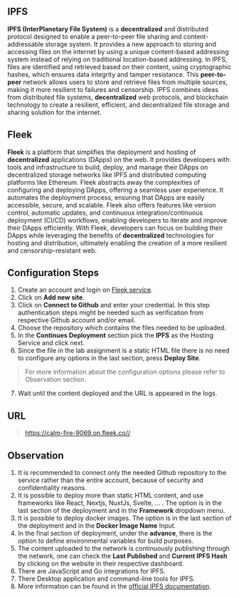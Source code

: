 ## IPFS
**IPFS (InterPlanetary File System)** is a **decentralized** and distributed protocol designed to enable a peer-to-peer file sharing and content-addressable storage system. It provides a new approach to storing and accessing files on the internet by using a unique content-based addressing system instead of relying on traditional location-based addressing. In IPFS, files are identified and retrieved based on their content, using cryptographic hashes, which ensures data integrity and tamper resistance. This **peer-to-peer** network allows users to store and retrieve files from multiple sources, making it more resilient to failures and censorship. IPFS combines ideas from distributed file systems, **decentralized** web protocols, and blockchain technology to create a resilient, efficient, and decentralized file storage and sharing solution for the internet.

## Fleek
**Fleek** is a platform that simplifies the deployment and hosting of **decentralized** applications (DApps) on the web. It provides developers with tools and infrastructure to build, deploy, and manage their DApps on decentralized storage networks like IPFS and distributed computing platforms like Ethereum. Fleek abstracts away the complexities of configuring and deploying DApps, offering a seamless user experience. It automates the deployment process, ensuring that DApps are easily accessible, secure, and scalable. Fleek also offers features like version control, automatic updates, and continuous integration/continuous deployment (CI/CD) workflows, enabling developers to iterate and improve their DApps efficiently. With Fleek, developers can focus on building their DApps while leveraging the benefits of **decentralized** technologies for hosting and distribution, ultimately enabling the creation of a more resilient and censorship-resistant web.

## Configuration Steps
1. Create an account and login on [Fleek service](https://app.fleek.co/).
2. Click on **Add new site**.
3. Click on **Connect to Github** and enter your credential. In this step authentication steps might be needed such as verification from respective Github account and/or email.
4. Choose the repository which contains the files needed to be uploaded.
5. In the **Continues Deployment** section pick the **IPFS** as the Hosting Service and click next.
6. Since the file in the lab assignment is a static HTML file there is no need to configure any options in the last section, press **Deploy Site**.
> For more information about the configuration options please refer to Observation section.
7. Wait until the content deployed and the URL is appeared in the logs.
## URL
> https://calm-fire-9069.on.fleek.co//

## Observation
1. It is recommended to connect only the needed Github repository to the service rather than the entire account, because of security and confidentiality reasons.
2. It is possible to deploy more than static HTML content, and use frameworks like React, Nextjs, NuxtJs, Svelte, ... . The option is in the last section of the deployment and in the **Framework** dropdown menu.
3. It is possible to deploy docker images. The option is in the last section of the deployment and in the **Docker Image Name** Input.
4. In the final section of deployment, under the **advance**, there is the option to define environmental variables for build purposes.
5. The content uploaded to the network is continuously publishing through the network, one can check the **Last Published** and **Current IPFS Hash** by clicking on the website in their respective dashboard. 
6. There are JavaScript and Go integrations for IPFS.
7. There Desktop application and command-line tools for IPFS.
8. More information can be found in the [official IPFS documentation](https://docs.ipfs.tech/).
